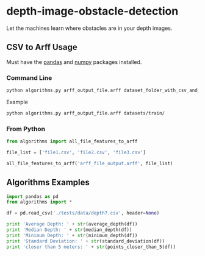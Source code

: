 # depth-image-obstacle-detection
Let the machines learn where obstacles are in your depth images.

## CSV to Arff Usage

Must have the [pandas](https://pypi.python.org/pypi/pandas) and [numpy](https://pypi.python.org/pypi/numpy) packages installed.

### Command Line

```bash
python algorithms.py arff_output_file.arff dataset_folder_with_csv_and_rgb_files
```

Example

```bash
python algorithms.py arff_output_file.arff datasets/train/
```

### From Python

```python
from algorithms import all_file_features_to_arff

file_list = ['file1.csv', 'file2.csv', 'file3.csv']

all_file_features_to_arff('arff_file_output.arff', file_list)
```

## Algorithms Examples

```python
import pandas as pd
from algorithms import *

df = pd.read_csv('./tests/data/depth7.csv', header=None)

print 'Average Depth: ' + str(average_depth(df))
print 'Median Depth: ' + str(median_depth(df))
print 'Minimum Depth: ' + str(minimum_depth(df))
print 'Standard Deviation: ' + str(standard_deviation(df))
print 'closer than 5 meters: ' + str(points_closer_than_5(df))
```

